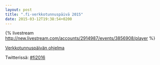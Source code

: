 ```yaml
---
layout: post
title: ".fi-verkkotunnuspäivä 2015"
date: 2015-03-12T19:38:54+0200
---
```


{% livestream http://new.livestream.com/accounts/2914987/events/3856908/player %}

[Verkkotunnuspäivän ohjelma](https://www.viestintavirasto.fi/verkkotunnuspaiva2015/index/ohjelmajaesitykset.html) 

Twitterissä: [#fi2016](https://twitter.com/search?f=realtime&q=%23fi2016&src=typd)